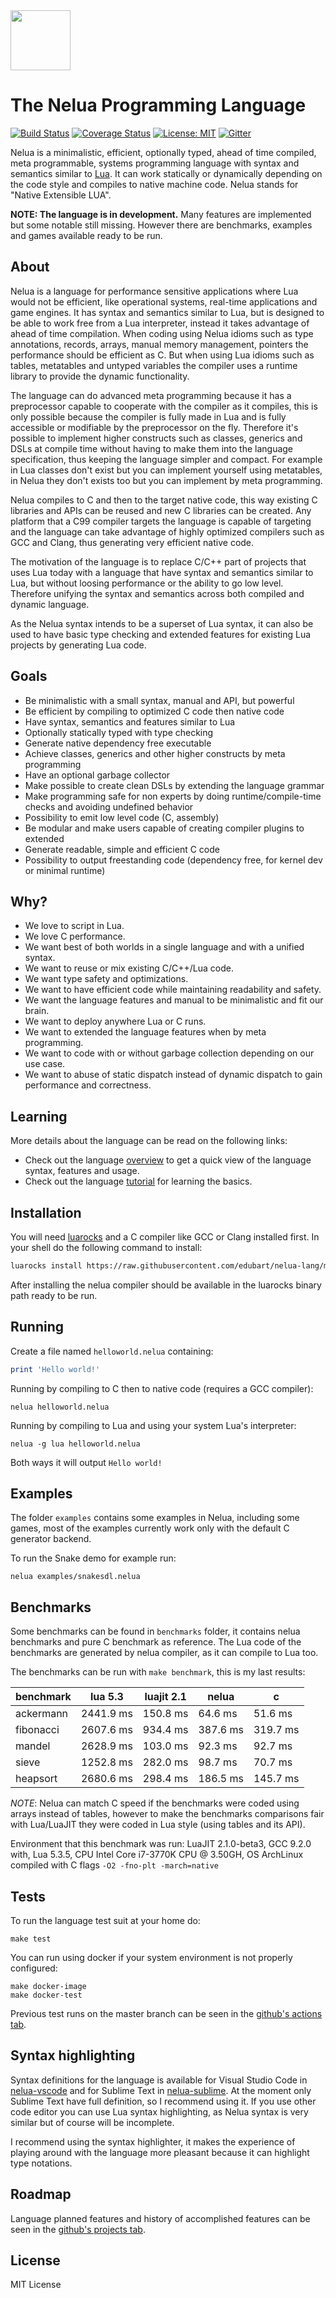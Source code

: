 <img width="96" src="https://edubart.github.io/nelua-lang/assets/images/nelua-logo.svg?sanitize=true">

# The Nelua Programming Language

[![Build Status](https://travis-ci.org/edubart/nelua-lang.svg?branch=master)](https://travis-ci.org/edubart/nelua-lang)
[![Coverage Status](https://coveralls.io/repos/github/edubart/nelua-lang/badge.svg?branch=master)](https://coveralls.io/github/edubart/nelua-lang?branch=master)
[![License: MIT](https://img.shields.io/badge/License-MIT-blue.svg?label=license)](https://opensource.org/licenses/MIT)
[![Gitter](https://badges.gitter.im/nelua-lang/community.svg)](https://gitter.im/nelua-lang/community?utm_source=badge&utm_medium=badge&utm_campaign=pr-badge)

Nelua is a minimalistic, efficient, optionally typed, ahead of time compiled, meta programmable,
systems programming language with syntax and semantics similar to [Lua](https://en.wikipedia.org/wiki/Lua_(programming_language)). It can work statically or dynamically depending on the code style and
compiles to native machine code. Nelua stands for "Native Extensible LUA".

**NOTE: The language is in development.** Many features are implemented but some notable still
missing. However there are benchmarks, examples and games available ready to be run.

## About

Nelua is a language for performance sensitive applications where Lua
would not be efficient, like operational systems, real-time applications and game engines.
It has syntax and semantics similar to Lua, but is designed to be able to work free from
a Lua interpreter, instead it takes advantage of ahead of time compilation. 
When coding using Nelua idioms such as type annotations, records, arrays,
manual memory management, pointers the performance should be efficient as C.
But when using Lua idioms such as tables, metatables and untyped variables the compiler
uses a runtime library to provide the dynamic functionality.

The language can do advanced meta programming because it has a preprocessor
capable to cooperate with the compiler as it compiles,
this is only possible because the compiler is fully made in Lua
and is fully accessible or modifiable by the preprocessor on the fly. 
Therefore it's possible to implement higher constructs such as classes, generics and DSLs at compile time without having to make them into the language specification, thus keeping the language simpler and compact.
For example in Lua classes don't exist but you can implement yourself using metatables,
in Nelua they don't exists too but you can implement by meta programming.

Nelua compiles to C and then to the target native code, this way existing
C libraries and APIs can be reused and new C libraries can be created.
Any platform that a C99 compiler targets the language is capable of targeting and
the language can take advantage of highly optimized compilers such as GCC and Clang, thus generating very
efficient native code.

The motivation of the language is to replace C/C++ part of projects that uses
Lua today with a language that have syntax and semantics similar to Lua, but
without loosing performance or the ability to go low level. Therefore unifying the
syntax and semantics across both compiled and dynamic language.

As the Nelua syntax intends to be a superset of Lua syntax,
it can also be used to have basic type checking and extended features
for existing Lua projects by generating Lua code.

## Goals

* Be minimalistic with a small syntax, manual and API, but powerful
* Be efficient by compiling to optimized C code then native code
* Have syntax, semantics and features similar to Lua
* Optionally statically typed with type checking
* Generate native dependency free executable
* Achieve classes, generics and other higher constructs by meta programming
* Have an optional garbage collector
* Make possible to create clean DSLs by extending the language grammar
* Make programming safe for non experts by doing runtime/compile-time checks and avoiding undefined behavior
* Possibility to emit low level code (C, assembly)
* Be modular and make users capable of creating compiler plugins to extended
* Generate readable, simple and efficient C code
* Possibility to output freestanding code (dependency free, for kernel dev or minimal runtime)

## Why?

* We love to script in Lua.
* We love C performance.
* We want best of both worlds in a single language and with a unified syntax.
* We want to reuse or mix existing C/C++/Lua code.
* We want type safety and optimizations.
* We want to have efficient code while maintaining readability and safety.
* We want the language features and manual to be minimalistic and fit our brain.
* We want to deploy anywhere Lua or C runs.
* We want to extended the language features when by meta programming.
* We want to code with or without garbage collection depending on our use case.
* We want to abuse of static dispatch instead of dynamic dispatch to gain performance and correctness.

## Learning

More details about the language can be read on the following links:
* Check out the language [overview](https://edubart.github.io/nelua-lang/overview/)
to get a quick view of the language syntax, features and usage.
* Check out the language [tutorial](https://edubart.github.io/nelua-lang/tutorial/)
for learning the basics.

## Installation

You will need [luarocks](https://luarocks.org/) and a C compiler
like GCC or Clang installed first.
In your shell do the following command to install:

```bash
luarocks install https://raw.githubusercontent.com/edubart/nelua-lang/master/rockspecs/nelua-dev-1.rockspec
```

After installing the nelua compiler should be available in the luarocks binary path ready to be run.

## Running

Create a file named `helloworld.nelua` containing:

```lua
print 'Hello world!'
```

Running by compiling to C then to native code (requires a GCC compiler):
```shell
nelua helloworld.nelua
```

Running by compiling to Lua and using your system Lua's interpreter:
```shell
nelua -g lua helloworld.nelua
```

Both ways it will output  ```Hello world!```


## Examples

The folder `examples` contains some examples in Nelua, including some games,
most of the examples currently work only with the default C generator backend.

To run the Snake demo for example run:

```shell
nelua examples/snakesdl.nelua
```

## Benchmarks

Some benchmarks can be found in `benchmarks` folder, it contains nelua benchmarks
and pure C benchmark as reference. The Lua code of the benchmarks are generated
by nelua compiler, as it can compile to Lua too.

The benchmarks can be run with `make benchmark`, this is my last results:

|    benchmark |  lua 5.3   | luajit 2.1 |      nelua |          c |
|--------------|------------|------------|------------|------------|
|    ackermann |  2441.9 ms |   150.8 ms |    64.6 ms |    51.6 ms |
|    fibonacci |  2607.6 ms |   934.4 ms |   387.6 ms |   319.7 ms |
|       mandel |  2628.9 ms |   103.0 ms |    92.3 ms |    92.7 ms |
|        sieve |  1252.8 ms |   282.0 ms |    98.7 ms |    70.7 ms |
|     heapsort |  2680.6 ms |   298.4 ms |   186.5 ms |   145.7 ms |

*NOTE*: Nelua can match C speed if the benchmarks were coded using arrays instead of tables,
however to make the benchmarks comparisons fair with Lua/LuaJIT they were coded in Lua style
(using tables and its API).

Environment that this benchmark was run:
LuaJIT 2.1.0-beta3,
GCC 9.2.0 with,
Lua 5.3.5,
CPU Intel Core i7-3770K CPU @ 3.50GH,
OS ArchLinux
compiled with C flags `-O2 -fno-plt -march=native`

## Tests

To run the language test suit at your home do:

```
make test
```

You can run using docker if your system environment is not properly configured:
```
make docker-image
make docker-test
```

Previous test runs on the master branch can be seen in the
[github's actions tab](https://github.com/edubart/nelua-lang/actions).

## Syntax highlighting

Syntax definitions for the language is available for
Visual Studio Code in [nelua-vscode](https://github.com/edubart/nelua-vscode) and
for Sublime Text in [nelua-sublime](https://github.com/edubart/nelua-sublime).
At the moment only Sublime Text have full definition, so I recommend using it.
If you use other code editor you can use Lua syntax highlighting,
as Nelua syntax is very similar but of course will be incomplete.

I recommend using the syntax highlighter, 
it makes the experience of playing around with the language more pleasant because
it can highlight type notations.

## Roadmap

Language planned features and history of accomplished features can be seen
in the [github's projects tab](https://github.com/edubart/nelua-lang/projects).

## License

MIT License
